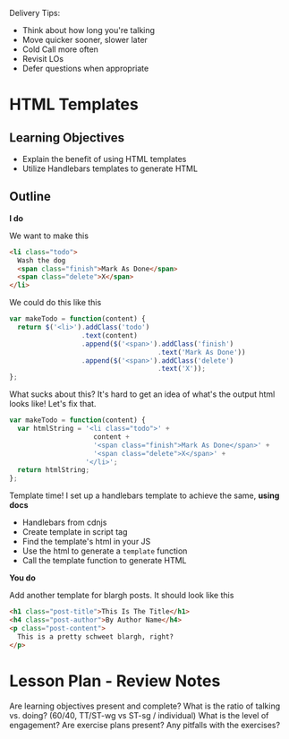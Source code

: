 Delivery Tips:

* Think about how long you're talking
* Move quicker sooner, slower later
* Cold Call more often
* Revisit LOs
* Defer questions when appropriate

# HTML Templates

## Learning Objectives

* Explain the benefit of using HTML templates
* Utilize Handlebars templates to generate HTML

## Outline

**I do**

We want to make this

```html
<li class="todo">
  Wash the dog
  <span class="finish">Mark As Done</span>
  <span class="delete">X</span>
</li>
```

We could do this like this

```js
var makeTodo = function(content) {
  return $('<li>').addClass('todo')
                  .text(content)
                  .append($('<span>').addClass('finish')
                                     .text('Mark As Done'))
                  .append($('<span>').addClass('delete')
                                     .text('X'));  
};
```

What sucks about this? It's hard to get an idea of what's the output html looks
like! Let's fix that.

```js
var makeTodo = function(content) {
  var htmlString = '<li class="todo">' +
                     content +
                     '<span class="finish">Mark As Done</span>' +
                     '<span class="delete">X</span>' +
                   '</li>';
  return htmlString;
};
```

Template time! I set up a handlebars template to achieve the same, **using docs**

* Handlebars from cdnjs
* Create template in script tag
* Find the template's html in your JS
* Use the html to generate a `template` function
* Call the template function to generate HTML

**You do**

Add another template for blargh posts. It should look like this

```html
<h1 class="post-title">This Is The Title</h1>
<h4 class="post-author">By Author Name</h4>
<p class="post-content">
  This is a pretty schweet blargh, right?
</p>
```

# Lesson Plan - Review Notes

Are learning objectives present and complete?
What is the ratio of talking vs. doing? (60/40, TT/ST-wg vs ST-sg / individual)
What is the level of engagement?
Are exercise plans present?
Any pitfalls with the exercises?
